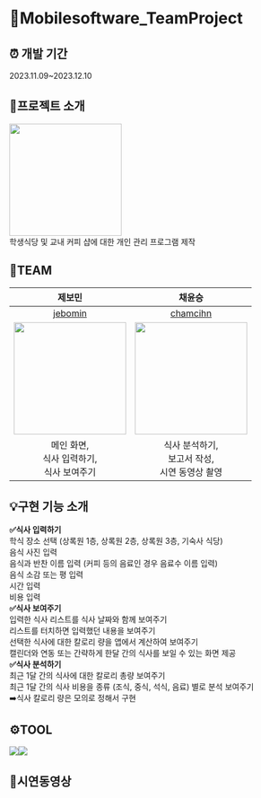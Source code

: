 # 🍕Mobilesoftware_TeamProject
## ⏰ 개발 기간
2023.11.09~2023.12.10

## 📂프로젝트 소개
<img src="https://github.com/jebomin/Mobilesoftware_TeamProject/assets/42407430/8e1e8ff5-ac5b-4ebd-94f3-696c3de78c52" width="200" height="200"><br/>
학생식당 및 교내 커피 샵에 대한 개인 관리 프로그램 제작

  
## 🤭TEAM
|제보민|채윤승|
|:---:|:---:|
|[jebomin](https://github.com/jebomin)|[chamcihn](https://github.com/chamcihn)|
|<img src="https://github.com/jebomin/Mobilesoftware_TeamProject/assets/42407430/aa55eef2-6179-4b70-a220-66a299bcbda6" width="200" height="200">|<img src="https://github.com/jebomin/Mobilesoftware_TeamProject/assets/42407430/bef6c2e9-6983-4bd3-9099-c66a3eec89f7" width="200" height="200">|
|메인 화면,<br/>식사 입력하기,<br/>식사 보여주기|식사 분석하기,<br/>보고서 작성,<br/>시연 동영상 촬영|


## 💡구현 기능 소개
<b>✅식사 입력하기<br/></b>
학식 장소 선택 (상록원 1층, 상록원 2층, 상록원 3층, 기숙사 식당)<br/>
음식 사진 입력<br/>
음식과 반찬 이름 입력 (커피 등의 음료인 경우 음료수 이름 입력)<br/>
음식 소감 또는 평 입력<br/>
시간 입력<br/>
비용 입력<br/>
<b>✅식사 보여주기<br/></b>
입력한 식사 리스트를 식사 날짜와 함께 보여주기<br/>
리스트를 터치하면 입력했던 내용을 보여주기<br/>
선택한 식사에 대한 칼로리 량을 앱에서 계산하여 보여주기<br/>
캘린더와 연동 또는 간략하게 한달 간의 식사를 보일 수 있는 화면 제공<br/>
<b>✅식사 분석하기<br/></b>
최근 1달 간의 식사에 대한 칼로리 총량 보여주기<br/>
최근 1달 간의 식사 비용을 종류 (조식, 중식, 석식, 음료) 별로 분석 보여주기<br/>
➡️식사 칼로리 량은 모의로 정해서 구현<br/>


## ⚙️TOOL
<img src="https://img.shields.io/badge/-Java-007396?style=for-the-badge&logo=java&logoColor=white"><img src="https://img.shields.io/badge/-AndroidStudio-3DDC84?style=for-the-badge&logo=AndroidStudio&logoColor=white">


## 🔗시연동영상
